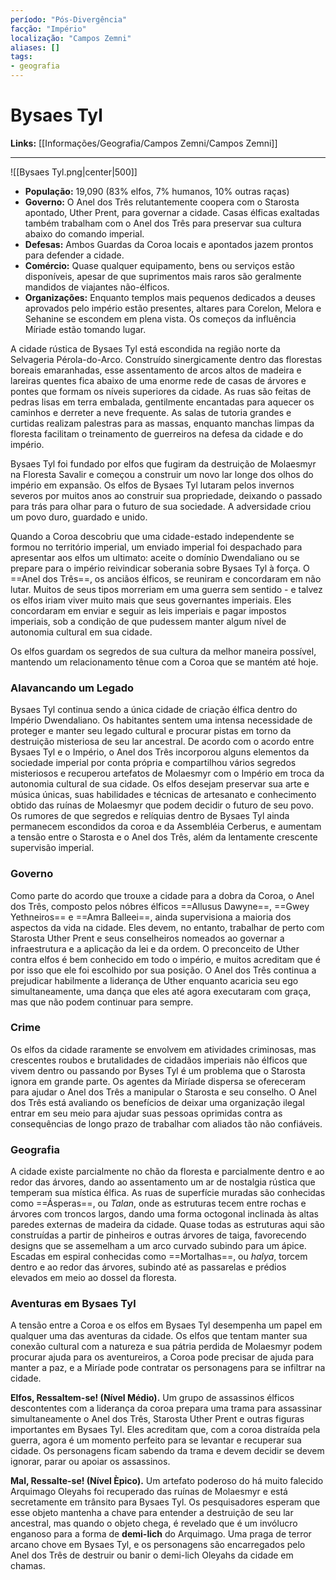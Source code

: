 ```yaml
---
período: "Pós-Divergência"
facção: "Império"
localização: "Campos Zemni"
aliases: []
tags:
- geografia
---
```


# **Bysaes Tyl**

**Links:** [[Informações/Geografia/Campos Zemni/Campos Zemni]]

---
![[Bysaes Tyl.png|center|500]]
- **População:** 19,090 (83% elfos, 7% humanos, 10% outras raças)
- **Governo:** O Anel dos Três relutantemente coopera com o Starosta apontado, Uther Prent, para governar a cidade. Casas élficas exaltadas também trabalham com o Anel dos Três para preservar sua cultura abaixo do comando imperial.
- **Defesas:** Ambos Guardas da Coroa locais e apontados jazem prontos para defender a cidade.
- **Comércio:** Quase qualquer equipamento, bens ou serviços estão disponíveis, apesar de que suprimentos mais raros são geralmente mandidos de viajantes não-élficos.
- **Organizações:** Enquanto templos mais pequenos dedicados a deuses aprovados pelo império estão presentes, altares para Corelon, Melora e Sehanine se escondem em plena vista. Os começos da influência Míriade estão tomando lugar.

A cidade rústica de Bysaes Tyl está escondida na região norte da Selvageria Pérola-do-Arco. Construído sinergicamente dentro das florestas boreais emaranhadas, esse assentamento de arcos altos de madeira e lareiras quentes fica abaixo de uma enorme rede de casas de árvores e pontes que formam os níveis superiores da cidade. As ruas são feitas de pedras lisas em terra embalada, gentilmente encantadas para aquecer os caminhos e derreter a neve frequente. As salas de tutoria grandes e curtidas realizam palestras para as massas, enquanto manchas limpas da floresta facilitam o treinamento de guerreiros na defesa da cidade e do império.

Bysaes Tyl foi fundado por elfos que fugiram da destruição de Molaesmyr na Floresta Savalir e começou a construir um novo lar longe dos olhos do império em expansão. Os elfos de Bysaes Tyl lutaram pelos invernos severos por muitos anos ao construir sua propriedade, deixando o passado para trás para olhar para o futuro de sua sociedade. A adversidade criou um povo duro, guardado e unido.

Quando a Coroa descobriu que uma cidade-estado independente se formou no território imperial, um enviado imperial foi despachado para apresentar aos elfos um ultimato: aceite o domínio Dwendaliano ou se prepare para o império reivindicar soberania sobre Bysaes Tyl à força. O ==Anel dos Três==, os anciãos élficos, se reuniram e concordaram em não lutar. Muitos de seus tipos morreriam em uma guerra sem sentido - e talvez os elfos iriam viver muito mais que seus governantes imperiais. Eles concordaram em enviar e seguir as leis imperiais e pagar impostos imperiais, sob a condição de que pudessem manter algum nível de autonomia cultural em sua cidade.

Os elfos guardam os segredos de sua cultura da melhor maneira possível, mantendo um relacionamento tênue com a Coroa que se mantém até hoje.

### **Alavancando um Legado**
Bysaes Tyl continua sendo a única cidade de criação élfica dentro do Império Dwendaliano. Os habitantes sentem uma intensa necessidade de proteger e manter seu legado cultural e procurar pistas em torno da destruição misteriosa de seu lar ancestral. De acordo com o acordo entre Bysaes Tyl e o Império, o Anel dos Três incorporou alguns elementos da sociedade imperial por conta própria e compartilhou vários segredos misteriosos e recuperou artefatos de Molaesmyr com o Império em troca da autonomia cultural de sua cidade. Os elfos desejam preservar sua arte e música únicas, suas habilidades e técnicas de artesanato e conhecimento obtido das ruínas de Molaesmyr que podem decidir o futuro de seu povo. Os rumores de que segredos e relíquias dentro de Bysaes Tyl ainda permanecem escondidos da coroa e da Assembléia Cerberus, e aumentam a tensão entre o Starosta e o Anel dos Três, além da lentamente crescente supervisão imperial.

### **Governo**
Como parte do acordo que trouxe a cidade para a dobra da Coroa, o Anel dos Três, composto pelos nóbres élficos ==Allusus Dawyne==, ==Gwey Yethneiros== e ==Amra Balleei==, ainda supervisiona a maioria dos aspectos da vida na cidade. Eles devem, no entanto, trabalhar de perto com Starosta Uther Prent e seus conselheiros nomeados ao governar a infraestrutura e a aplicação da lei e da ordem. O preconceito de Uther contra elfos é bem conhecido em todo o império, e muitos acreditam que é por isso que ele foi escolhido por sua posição. O Anel dos Três continua a prejudicar habilmente a liderança de Uther enquanto acaricia seu ego simultaneamente, uma dança que eles até agora executaram com graça, mas que não podem continuar para sempre.

### **Crime**
Os elfos da cidade raramente se envolvem em atividades criminosas, mas crescentes roubos e brutalidades de cidadãos imperiais não élficos que vivem dentro ou passando por Byses Tyl é um problema que o Starosta ignora em grande parte. Os agentes da Miríade dispersa se ofereceram para ajudar o Anel dos Três a manipular o Starosta e seu conselho. O Anel dos Três está avaliando os benefícios de deixar uma organização ilegal entrar em seu meio para ajudar suas pessoas oprimidas contra as consequências de longo prazo de trabalhar com aliados tão não confiáveis.

### **Geografia**
A cidade existe parcialmente no chão da floresta e parcialmente dentro e ao redor das árvores, dando ao assentamento um ar de nostalgia rústica que temperam sua mística élfica. As ruas de superfície muradas são conhecidas como ==Ásperas==, ou *Talan*, onde as estruturas tecem entre rochas e árvores com troncos largos, dando uma forma octogonal inclinada às altas paredes externas de madeira da cidade. Quase todas as estruturas aqui são construídas a partir de pinheiros e outras árvores de taiga, favorecendo designs que se assemelham a um arco curvado subindo para um ápice. Escadas em espiral conhecidas como ==Mortalhas==, ou *halya*, torcem dentro e ao redor das árvores, subindo até as passarelas e prédios elevados em meio ao dossel da floresta.

### **Aventuras em Bysaes Tyl**
A tensão entre a Coroa e os elfos em Bysaes Tyl desempenha um papel em qualquer uma das aventuras da cidade. Os elfos que tentam manter sua conexão cultural com a natureza e sua pátria perdida de Molaesmyr podem procurar ajuda para os aventureiros, a Coroa pode precisar de ajuda para manter a paz, e a Miríade pode contratar os personagens para se infiltrar na cidade.

**Elfos, Ressaltem-se! (Nível Médio).** Um grupo de assassinos élficos descontentes com a liderança da coroa prepara uma trama para assassinar simultaneamente o Anel dos Três, Starosta Uther Prent e outras figuras importantes em Bysaes Tyl. Eles acreditam que, com a coroa distraída pela guerra, agora é um momento perfeito para se levantar e recuperar sua cidade. Os personagens ficam sabendo da trama e devem decidir se devem ignorar, parar ou apoiar os assassinos.

**Mal, Ressalte-se! (Nível Èpico).** Um artefato poderoso do há muito falecido Arquimago Oleyahs foi recuperado das ruínas de Molaesmyr e está secretamente em trânsito para Bysaes Tyl. Os pesquisadores esperam que esse objeto mantenha a chave para entender a destruição de seu lar ancestral, mas quando o objeto chega, é revelado que é um invólucro enganoso para a forma de **demi-lich** do Arquimago. Uma praga de terror arcano chove em Bysaes Tyl, e os personagens são encarregados pelo Anel dos Três de destruir ou banir o demi-lich Oleyahs da cidade em chamas.